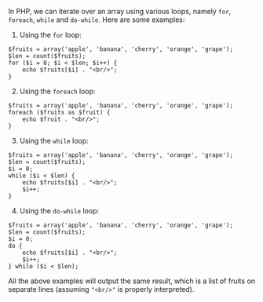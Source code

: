 In PHP, we can iterate over an array using various loops, namely `for`, `foreach`, `while` and `do-while`. Here are some examples:

1. Using the `for` loop:
```
$fruits = array('apple', 'banana', 'cherry', 'orange', 'grape');
$len = count($fruits);
for ($i = 0; $i < $len; $i++) {
    echo $fruits[$i] . "<br/>";
}
```

2. Using the `foreach` loop:
```
$fruits = array('apple', 'banana', 'cherry', 'orange', 'grape');
foreach ($fruits as $fruit) {
    echo $fruit . "<br/>";
}
```

3. Using the `while` loop:
```
$fruits = array('apple', 'banana', 'cherry', 'orange', 'grape');
$len = count($fruits);
$i = 0;
while ($i < $len) {
    echo $fruits[$i] . "<br/>";
    $i++;
}
```

4. Using the `do-while` loop:
```
$fruits = array('apple', 'banana', 'cherry', 'orange', 'grape');
$len = count($fruits);
$i = 0;
do {
    echo $fruits[$i] . "<br/>";
    $i++;
} while ($i < $len);
```

All the above examples will output the same result, which is a list of fruits on separate lines (assuming `"<br/>"` is properly interpreted).